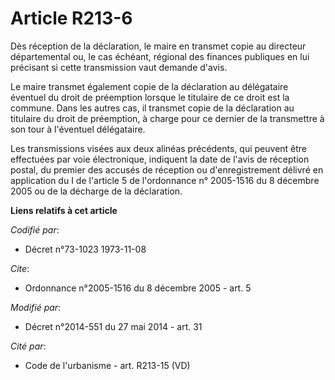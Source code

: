 # Article R213-6

Dès réception de la déclaration, le maire en transmet copie au   directeur départemental ou, le cas échéant, régional des
finances publiques en lui précisant si cette transmission vaut demande d'avis. 

Le maire transmet également copie de la déclaration au délégataire éventuel du droit de préemption lorsque le titulaire de ce
droit est la commune. Dans les autres cas, il transmet copie de la déclaration au titulaire du droit de préemption, à charge
pour ce dernier de la transmettre à son tour à l'éventuel délégataire. 

Les transmissions visées aux deux alinéas précédents, qui peuvent être effectuées par voie électronique, indiquent la date de
l'avis de réception postal, du premier des accusés de réception ou d'enregistrement délivré en application du I de l'article
5 de l'ordonnance n° 2005-1516 du 8 décembre 2005 ou de la décharge de la déclaration.

**Liens relatifs à cet article**

_Codifié par_:

  - Décret n°73-1023 1973-11-08

_Cite_:

  - Ordonnance n°2005-1516 du 8 décembre 2005 - art. 5

_Modifié par_:

  - Décret n°2014-551 du 27 mai 2014 - art. 31

_Cité par_:

  - Code de l'urbanisme - art. R213-15 (VD)
